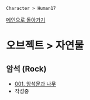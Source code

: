 ```
Character > Human17
```
[메인으로 돌아가기](/README.md)

# 오브젝트 > 자연물 

## 암석 (Rock)
- [001. 암석문과 나무](/Object-Natural/Rock-001.md)
- 작성중
